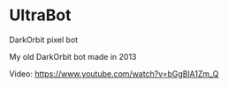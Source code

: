 # UltraBot
DarkOrbit pixel bot

My old DarkOrbit bot made in 2013

Video: https://www.youtube.com/watch?v=bGgBlA1Zm_Q
